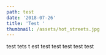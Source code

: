 ```yaml
---
path: test
date: '2018-07-26'
title: 'Test '
thumbnail: /assets/hot_streets.jpg
---
```

test tets t est test test test test test
